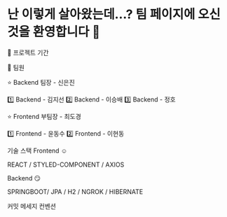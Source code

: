 # 난 이렇게 살아왔는데…? 팀 페이지에 오신 것을 환영합니다 🎉


📆 프로젝트 기간


💪 팀원

⭐ Backend 팀장 - 신은진

  1️⃣ Backend - 김지선
  2️⃣ Backend - 이승배
  3️⃣ Backend - 정호

⭐ Frontend 부팀장 - 최도경

  1️⃣ Frontend - 윤동수
  2️⃣ Frontend - 이현동


기술 스택
Frontend ☺️

REACT / STYLED-COMPONENT / AXIOS

Backend 😏

SPRINGBOOT/ JPA / H2 / NGROK / HIBERNATE


커밋 메세지 컨벤션
